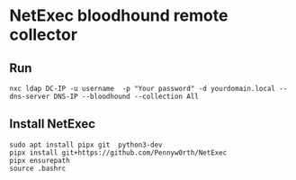 # NetExec bloodhound remote collector
## Run
    nxc ldap DC-IP -u username  -p "Your password" -d yourdomain.local --dns-server DNS-IP --bloodhound --collection All
## Install NetExec
    sudo apt install pipx git  python3-dev
    pipx install git+https://github.com/Pennyw0rth/NetExec
    pipx ensurepath
    source .bashrc

